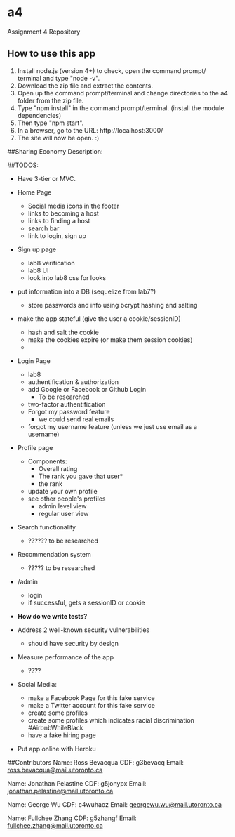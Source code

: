 # a4
Assignment 4 Repository

## How to use this app
1. Install node.js (version 4+)
	to check, open the command prompt/ terminal and type "node -v".
2. Download the zip file and extract the contents.
3. Open up the command prompt/terminal and change directories to the a4 folder from the zip file.
4. Type "npm install" in the command prompt/terminal. (install the module dependencies)
5. Then type "npm start".
5. In a browser, go to the URL: http://localhost:3000/
6. The site will now be open. :)

##Sharing Economy Description:



##TODOS:

- Have 3-tier or MVC.

- Home Page
	- Social media icons in the footer
	- links to becoming a host
	- links to finding a host
	- search bar
	- link to login, sign up

- Sign up page
	- lab8 verification
	- lab8 UI
	- look into lab8 css for looks

- put information into a DB (sequelize from lab7?)
	- store passwords and info using bcrypt hashing and salting

- make the app stateful (give the user a cookie/sessionID)
	- hash and salt the cookie
	- make the cookies expire (or make them session cookies)
	- 

- Login Page
	- lab8
	- authentification & authorization
	- add Google or Facebook or Github Login
		- To be researched
	- two-factor authentification
	- Forgot my password feature
		- we could send real emails
	- forgot my username feature (unless we just use email as a username)


- Profile page
	- Components:
		- Overall rating
		- The rank you gave that user*
		- the rank 
	- update your own profile
	- see other people's profiles 
		- admin level view
		- regular user view
- Search functionality
	- ?????? to be researched
- Recommendation system
	- ????? to be researched
- /admin
	- login
	- if successful, gets a sessionID or cookie

- **How do we write tests?**

- Address 2 well-known security vulnerabilities
	- should have security by design

- Measure performance of the app
	- ????

- Social Media:
	- make a Facebook Page for this fake service
	- make a Twitter account for this fake service
	- create some profiles
	- create some profiles which indicates racial discrimination #AirbnbWhileBlack
	- have a fake hiring page

- Put app online with Heroku

##Contributors
Name: Ross Bevacqua
CDF: g3bevacq
Email: ross.bevacqua@mail.utoronto.ca

Name: Jonathan Pelastine
CDF: g5jonypx
Email: jonathan.pelastine@mail.utoronto.ca

Name: George Wu
CDF: c4wuhaoz
Email: georgewu.wu@mail.utoronto.ca

Name: Fullchee Zhang
CDF: g5zhangf
Email: fullchee.zhang@mail.utoronto.ca
